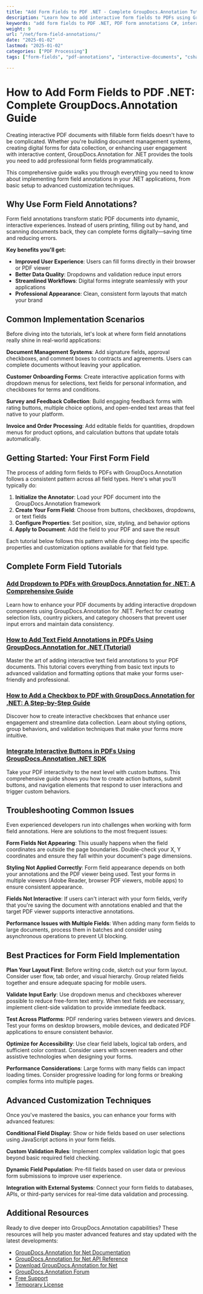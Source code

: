 ```yaml
---
title: "Add Form Fields to PDF .NET - Complete GroupDocs.Annotation Tutorial"
description: "Learn how to add interactive form fields to PDFs using GroupDocs.Annotation .NET. Step-by-step tutorials for dropdowns, checkboxes, text fields & buttons with C# code examples."
keywords: "add form fields to PDF .NET, PDF form annotations C#, interactive PDF documents .NET, GroupDocs annotation tutorial, PDF dropdown C#, checkbox annotations PDF"
weight: 9
url: "/net/form-field-annotations/"
date: "2025-01-02"
lastmod: "2025-01-02"
categories: ["PDF Processing"]
tags: ["form-fields", "pdf-annotations", "interactive-documents", "csharp", "groupdocs"]

---
```

# How to Add Form Fields to PDF .NET: Complete GroupDocs.Annotation Guide

Creating interactive PDF documents with fillable form fields doesn't have to be complicated. Whether you're building document management systems, creating digital forms for data collection, or enhancing user engagement with interactive content, GroupDocs.Annotation for .NET provides the tools you need to add professional form fields programmatically.

This comprehensive guide walks you through everything you need to know about implementing form field annotations in your .NET applications, from basic setup to advanced customization techniques.

## Why Use Form Field Annotations?

Form field annotations transform static PDF documents into dynamic, interactive experiences. Instead of users printing, filling out by hand, and scanning documents back, they can complete forms digitally—saving time and reducing errors.

**Key benefits you'll get:**
- **Improved User Experience**: Users can fill forms directly in their browser or PDF viewer
- **Better Data Quality**: Dropdowns and validation reduce input errors
- **Streamlined Workflows**: Digital forms integrate seamlessly with your applications
- **Professional Appearance**: Clean, consistent form layouts that match your brand

## Common Implementation Scenarios

Before diving into the tutorials, let's look at where form field annotations really shine in real-world applications:

**Document Management Systems**: Add signature fields, approval checkboxes, and comment boxes to contracts and agreements. Users can complete documents without leaving your application.

**Customer Onboarding Forms**: Create interactive application forms with dropdown menus for selections, text fields for personal information, and checkboxes for terms and conditions.

**Survey and Feedback Collection**: Build engaging feedback forms with rating buttons, multiple choice options, and open-ended text areas that feel native to your platform.

**Invoice and Order Processing**: Add editable fields for quantities, dropdown menus for product options, and calculation buttons that update totals automatically.

## Getting Started: Your First Form Field

The process of adding form fields to PDFs with GroupDocs.Annotation follows a consistent pattern across all field types. Here's what you'll typically do:

1. **Initialize the Annotator**: Load your PDF document into the GroupDocs.Annotation framework
2. **Create Your Form Field**: Choose from buttons, checkboxes, dropdowns, or text fields
3. **Configure Properties**: Set position, size, styling, and behavior options
4. **Apply to Document**: Add the field to your PDF and save the result

Each tutorial below follows this pattern while diving deep into the specific properties and customization options available for that field type.

## Complete Form Field Tutorials

### [Add Dropdown to PDFs with GroupDocs.Annotation for .NET: A Comprehensive Guide](./add-dropdown-pdf-groupdocs-annotation-net/)
Learn how to enhance your PDF documents by adding interactive dropdown components using GroupDocs.Annotation for .NET. Perfect for creating selection lists, country pickers, and category choosers that prevent user input errors and maintain data consistency.

### [How to Add Text Field Annotations in PDFs Using GroupDocs.Annotation for .NET (Tutorial)](./add-text-field-annotations-pdf-groupdocs-net/)
Master the art of adding interactive text field annotations to your PDF documents. This tutorial covers everything from basic text inputs to advanced validation and formatting options that make your forms user-friendly and professional.

### [How to Add a Checkbox to PDF with GroupDocs.Annotation for .NET: A Step-by-Step Guide](./add-checkbox-pdf-groupdocs-annotation-net/)
Discover how to create interactive checkboxes that enhance user engagement and streamline data collection. Learn about styling options, group behaviors, and validation techniques that make your forms more intuitive.

### [Integrate Interactive Buttons in PDFs Using GroupDocs.Annotation .NET SDK](./master-pdf-button-integration-groupdocs-annotation-net/)
Take your PDF interactivity to the next level with custom buttons. This comprehensive guide shows you how to create action buttons, submit buttons, and navigation elements that respond to user interactions and trigger custom behaviors.

## Troubleshooting Common Issues

Even experienced developers run into challenges when working with form field annotations. Here are solutions to the most frequent issues:

**Form Fields Not Appearing**: This usually happens when the field coordinates are outside the page boundaries. Double-check your X, Y coordinates and ensure they fall within your document's page dimensions.

**Styling Not Applied Correctly**: Form field appearance depends on both your annotations and the PDF viewer being used. Test your forms in multiple viewers (Adobe Reader, browser PDF viewers, mobile apps) to ensure consistent appearance.

**Fields Not Interactive**: If users can't interact with your form fields, verify that you're saving the document with annotations enabled and that the target PDF viewer supports interactive annotations.

**Performance Issues with Multiple Fields**: When adding many form fields to large documents, process them in batches and consider using asynchronous operations to prevent UI blocking.

## Best Practices for Form Field Implementation

**Plan Your Layout First**: Before writing code, sketch out your form layout. Consider user flow, tab order, and visual hierarchy. Group related fields together and ensure adequate spacing for mobile users.

**Validate Input Early**: Use dropdown menus and checkboxes wherever possible to reduce free-form text entry. When text fields are necessary, implement client-side validation to provide immediate feedback.

**Test Across Platforms**: PDF rendering varies between viewers and devices. Test your forms on desktop browsers, mobile devices, and dedicated PDF applications to ensure consistent behavior.

**Optimize for Accessibility**: Use clear field labels, logical tab orders, and sufficient color contrast. Consider users with screen readers and other assistive technologies when designing your forms.

**Performance Considerations**: Large forms with many fields can impact loading times. Consider progressive loading for long forms or breaking complex forms into multiple pages.

## Advanced Customization Techniques

Once you've mastered the basics, you can enhance your forms with advanced features:

**Conditional Field Display**: Show or hide fields based on user selections using JavaScript actions in your form fields.

**Custom Validation Rules**: Implement complex validation logic that goes beyond basic required field checking.

**Dynamic Field Population**: Pre-fill fields based on user data or previous form submissions to improve user experience.

**Integration with External Systems**: Connect your form fields to databases, APIs, or third-party services for real-time data validation and processing.

## Additional Resources

Ready to dive deeper into GroupDocs.Annotation capabilities? These resources will help you master advanced features and stay updated with the latest developments:

- [GroupDocs.Annotation for Net Documentation](https://docs.groupdocs.com/annotation/net/)
- [GroupDocs.Annotation for Net API Reference](https://reference.groupdocs.com/annotation/net/)
- [Download GroupDocs.Annotation for Net](https://releases.groupdocs.com/annotation/net/)
- [GroupDocs.Annotation Forum](https://forum.groupdocs.com/c/annotation)
- [Free Support](https://forum.groupdocs.com/)
- [Temporary License](https://purchase.groupdocs.com/temporary-license/)
